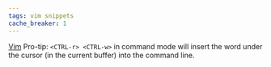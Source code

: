 ```yaml
---
tags: vim snippets
cache_breaker: 1
---
```


[Vim](/wiki/Vim) Pro-tip: `<CTRL-r> <CTRL-w>` in command mode will insert the word under the cursor (in the current buffer) into the command line.
